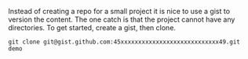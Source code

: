 Instead of creating a repo for a small project it is nice to use a gist to version the content. The
one catch is that the project cannot have any directories. To get started, create a gist, then
clone.

```shell
git clone git@gist.github.com:45xxxxxxxxxxxxxxxxxxxxxxxxxxxx49.git demo
```
